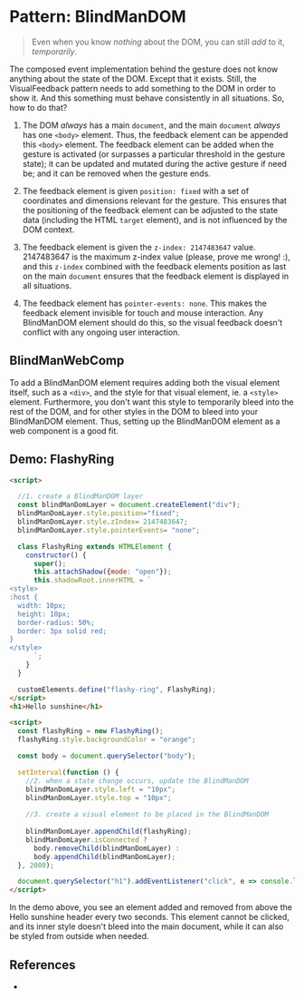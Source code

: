 # Pattern: BlindManDOM

> Even when you know *nothing* about the DOM, you can still *add* to it, *temporarily*.

The composed event implementation behind the gesture does not know anything about the state of the DOM. Except that it exists. Still, the VisualFeedback pattern needs to add something to the DOM in order to show it. And this something must behave consistently in all situations. So, how to do that?
 
1. The DOM *always* has a main `document`, and the main `document` *always* has one `<body>` element. Thus, the feedback element can be appended this `<body>` element. The feedback element can be added when the gesture is activated (or surpasses a particular threshold in the gesture state); it can be updated and mutated during the active gesture if need be; and it can be removed when the gesture ends.
 
2. The feedback element is given `position: fixed` with a set of coordinates and dimensions relevant for the gesture. This ensures that the positioning of the feedback element can be adjusted to the state data (including the HTML `target` element), and is not influenced by the DOM context.
 
3. The feedback element is given the `z-index: 2147483647` value. 2147483647 is the maximum z-index value (please, prove me wrong! :), and this `z-index` combined with the feedback elements position as last on the main `document` ensures that the feedback element is displayed in all situations.
 
4. The feedback element has `pointer-events: none`. This makes the feedback element invisible for touch and mouse interaction. Any BlindManDOM element should do this, so the visual feedback doesn't conflict with any ongoing user interaction.

## BlindManWebComp

To add a BlindManDOM element requires adding both the visual element itself, such as a `<div>`, and the style for that visual element, ie. a `<style>` element. Furthermore, you don't want this style to temporarily bleed into the rest of the DOM, and for other styles in the DOM to bleed into your BlindManDOM element. Thus, setting up the BlindManDOM element as a web component is a good fit.

## Demo: FlashyRing

```html
<script>

  //1. create a BlindManDOM layer
  const blindManDomLayer = document.createElement("div");
  blindManDomLayer.style.position="fixed";
  blindManDomLayer.style.zIndex= 2147483647;
  blindManDomLayer.style.pointerEvents= "none";

  class FlashyRing extends HTMLElement {
    constructor() {
      super();
      this.attachShadow({mode: "open"});
      this.shadowRoot.innerHTML = `
<style>
:host {
  width: 10px;
  height: 10px;
  border-radius: 50%;
  border: 3px solid red;
}
</style>
      `;
    }
  }

  customElements.define("flashy-ring", FlashyRing);
</script>
<h1>Hello sunshine</h1>

<script>
  const flashyRing = new FlashyRing();
  flashyRing.style.backgroundColor = "orange";

  const body = document.querySelector("body");

  setInterval(function () {
    //2. when a state change occurs, update the BlindManDOM
    blindManDomLayer.style.left = "10px";
    blindManDomLayer.style.top = "10px";
        
    //3. create a visual element to be placed in the BlindManDOM
    
    blindManDomLayer.appendChild(flashyRing);
    blindManDomLayer.isConnected ?
      body.removeChild(blindManDomLayer) :
      body.appendChild(blindManDomLayer);
  }, 2000);

  document.querySelector("h1").addEventListener("click", e => console.log(e.target.innerText));
</script>
``` 
In the demo above, you see an element added and removed from above the Hello sunshine header every two seconds. This element cannot be clicked, and its inner style doesn't bleed into the main document, while it can also be styled from outside when needed.

## References

 * []()

